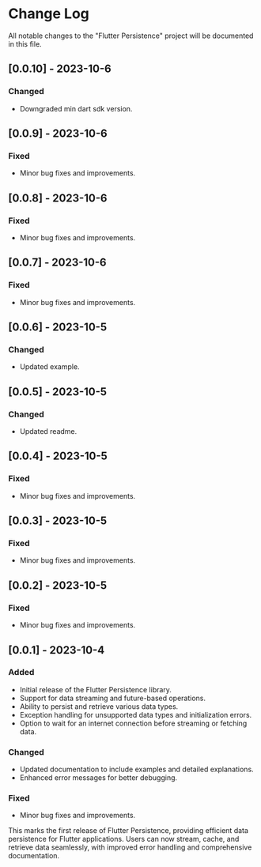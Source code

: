 # Change Log

All notable changes to the "Flutter Persistence" project will be documented in this file.

## [0.0.10] - 2023-10-6
### Changed
- Downgraded min dart sdk version.

## [0.0.9] - 2023-10-6
### Fixed
- Minor bug fixes and improvements.

## [0.0.8] - 2023-10-6
### Fixed
- Minor bug fixes and improvements.

## [0.0.7] - 2023-10-6
### Fixed
- Minor bug fixes and improvements.

## [0.0.6] - 2023-10-5
### Changed
- Updated example.

## [0.0.5] - 2023-10-5
### Changed
- Updated readme.

## [0.0.4] - 2023-10-5
### Fixed
- Minor bug fixes and improvements.

## [0.0.3] - 2023-10-5
### Fixed
- Minor bug fixes and improvements.

## [0.0.2] - 2023-10-5
### Fixed
- Minor bug fixes and improvements.

## [0.0.1] - 2023-10-4
### Added
- Initial release of the Flutter Persistence library.
- Support for data streaming and future-based operations.
- Ability to persist and retrieve various data types.
- Exception handling for unsupported data types and initialization errors.
- Option to wait for an internet connection before streaming or fetching data.

### Changed
- Updated documentation to include examples and detailed explanations.
- Enhanced error messages for better debugging.

### Fixed
- Minor bug fixes and improvements.

This marks the first release of Flutter Persistence, providing efficient data persistence for Flutter applications. Users can now stream, cache, and retrieve data seamlessly, with improved error handling and comprehensive documentation.
